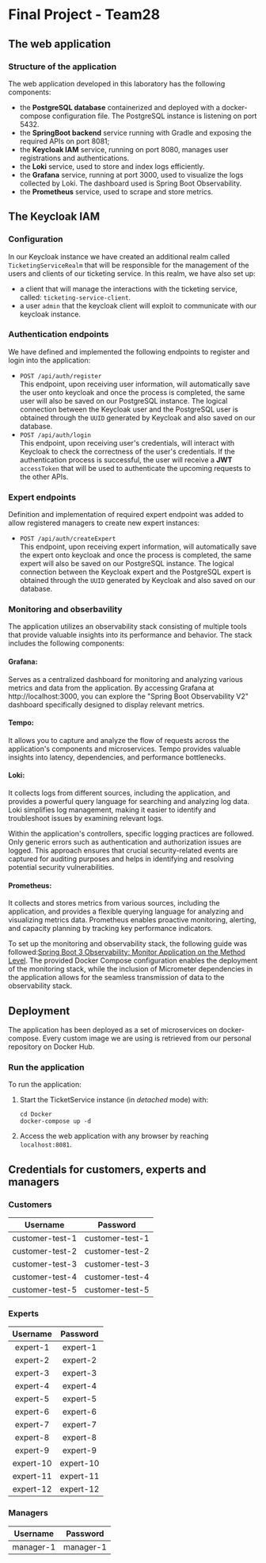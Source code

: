 # Final Project - Team28

## The web application

### Structure of the application

The web application developed in this laboratory has the following components:
- the **PostgreSQL database** containerized and deployed with a docker-compose configuration file. The PostgreSQL instance is listening on port 5432.
- the **SpringBoot backend** service running with Gradle and exposing the required APIs on port 8081;
- the **Keycloak IAM** service, running on port 8080, manages user registrations and authentications.
- the **Loki** service, used to store and index logs efficiently.
- the **Grafana** service, running at port 3000, used to visualize the logs collected by Loki. The dashboard used is Spring Boot Observability.
- the **Prometheus** service, used to scrape and store metrics.

## The Keycloak IAM

### Configuration
In our Keycloak instance we have created an additional realm called `TicketingServiceRealm` that will be responsible for the  management of the users and clients of our ticketing service. In this realm, we have also set up:
- a client that will manage the interactions with the ticketing service, called: `ticketing-service-client`.
- a user `admin` that the keycloak client will exploit to communicate with our keycloak instance.

### Authentication endpoints
We have defined and implemented the following endpoints to register and login into the application:
- `POST /api/auth/register`  \
  This endpoint, upon receiving user information, will automatically save the user onto keycloak and once the process is completed, the same user will also be saved on our PostgreSQL instance.
  The logical connection between the Keycloak user and the PostgreSQL user is obtained through the `UUID` generated by Keycloak and also saved on our database.
- `POST /api/auth/login` \
  This endpoint, upon receiving user's credentials, will interact with Keycloak to check the correctness of the user's credentials. If the authentication process is successful, the user will receive a **JWT** `accessToken` that will be used to authenticate the upcoming requests to the other APIs.

### Expert endpoints
Definition and implementation of required expert endpoint was added to allow registered managers to create new expert instances:
- `POST /api/auth/createExpert` \
  This endpoint, upon receiving expert information, will automatically save the expert onto keycloak and once the process is completed, the same expert will also be saved on our PostgreSQL instance.
  The logical connection between the Keycloak expert and the PostgreSQL expert is obtained through the `UUID` generated by Keycloak and also saved on our database.

### Monitoring and obserbavility
The application utilizes an observability stack consisting of multiple tools that provide valuable insights into its performance and behavior. The stack includes the following components:

#### Grafana:
 Serves as a centralized dashboard for monitoring and analyzing various metrics and data from the application. By accessing Grafana at http://localhost:3000, you can explore the "Spring Boot Observability V2" dashboard specifically designed to display relevant metrics.

#### Tempo:
 It allows you to capture and analyze the flow of requests across the application's components and microservices. Tempo provides valuable insights into latency, dependencies, and performance bottlenecks.

#### Loki: 
It collects logs from different sources, including the application, and provides a powerful query language for searching and analyzing log data. Loki simplifies log management, making it easier to identify and troubleshoot issues by examining relevant logs.

Within the application's controllers, specific logging practices are followed. Only generic errors such as authentication and authorization issues are logged. This approach ensures that crucial security-related events are captured for auditing purposes and helps in identifying and resolving potential security vulnerabilities.

#### Prometheus:
 It collects and stores metrics from various sources, including the application, and provides a flexible querying language for analyzing and visualizing metrics data. Prometheus enables proactive monitoring, alerting, and capacity planning by tracking key performance indicators.

To set up the monitoring and observability stack, the following guide was followed:[Spring Boot 3 Observability: Monitor Application on the Method Level](https://medium.com/spring-boot/spring-boot-3-observability-monitor-application-on-the-method-level-8057abec5926). The provided Docker Compose configuration enables the deployment of the monitoring stack, while the inclusion of Micrometer dependencies in the application allows for the seamless transmission of data to the observability stack.

## Deployment
The application has been deployed as a set of microservices on docker-compose. Every custom image we are using is retrieved from our personal repository on Docker Hub.

### Run the application

To run the application:

1. Start the TicketService instance (in *detached* mode) with:
   
    ```
    cd Docker
    docker-compose up -d
    ```

2. Access the web application with any browser by reaching `localhost:8081`.




## Credentials for customers, experts and managers
### Customers
| **Username** | **Password** |
|:--:|:--:|
| customer-test-1 | customer-test-1 |
| customer-test-2 | customer-test-2 |
| customer-test-3 | customer-test-3 |
| customer-test-4 | customer-test-4 |
| customer-test-5 | customer-test-5 |

### Experts
| **Username** | **Password** |
|:--:|:--:|
| expert-1 | expert-1 |
| expert-2 | expert-2 |
| expert-3 | expert-3 |
| expert-4 | expert-4 |
| expert-5 | expert-5 |
| expert-6 | expert-6 |
| expert-7 | expert-7 |
| expert-8 | expert-8 |
| expert-9 | expert-9 |
| expert-10 | expert-10 |
| expert-11 | expert-11 |
| expert-12 | expert-12 |


### Managers
| **Username** | **Password** |
|:--:|:--:|
| manager-1 | manager-1 |